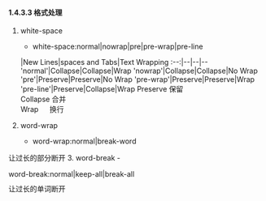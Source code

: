 #### 1.4.3.3 格式处理 ####
1. white-space
	- <div style="margin-bottom:10px;width :100%;">white-space:normal|nowrap|pre|pre-wrap|pre-line</div> 
	
	|New Lines|spaces and Tabs|Text Wrapping
	:--:|--|--|--
	'normal'|Collapse|Collapse|Wrap
	'nowrap'|Collapse|Collapse|No Wrap
	'pre'|Preserve|Preserve|No Wrap
	'pre-wrap'|Preserve|Preserve|Wrap
	'pre-line'|Preserve|Collapse|Wrap
Preserve 保留  
Collapse 合并  
Wrap 　 换行
2. word-wrap
	- <div style="margin-bottom:10px;width :100%;">word-wrap:normal|break-word</div>
让过长的部分断开
3. word-break
	- <div style="margin-bottom:10px;width :100%;">word-break:normal|keep-all|break-all</div>
让过长的单词断开
	